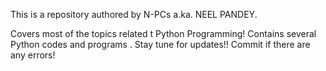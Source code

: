 This is a repository authored by N-PCs a.ka. NEEL PANDEY.

Covers most of the topics related t Python Programming!
Contains several Python codes and programs . Stay tune for updates!! Commit if there are any errors!
